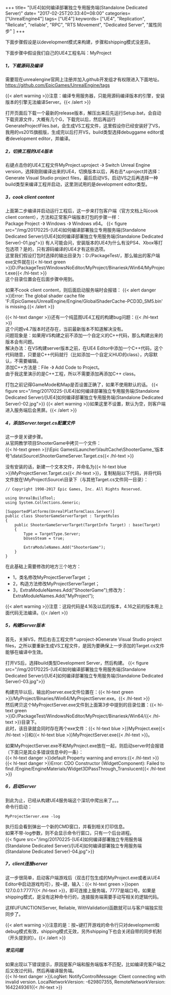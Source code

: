 +++
title= "[UE4]如何编译部署独立专用服务端(Standalone Dedicated Server)"
date= "2017-02-25T20:33:40+08:00"
categories= ["UnrealEngine4"]
tags= ["UE4"]
keywords= ["UE4", "Replication", "Relicate", "reliable", "RPC", "RTS Movement", "Dedicated Server", "属性同步" ]
+++

下面步骤假设是以development模式来构建，步骤和shipping模式没差异。
 
下面步骤中假设我们自己的UE4工程名叫：MyProject
##### 1，下载源码及编译
需要现在unrealengine官网上注册并加入github开发组才有权限进入下面地址。  
https://github.com/EpicGames/UnrealEngine/tags  

{{< alert warning >}}注意：编译专用服务器，只能用源码编译版本的引擎，安装版本的引擎无法编译Server。{{< /alert >}}


打开页面后下载一个最新的release版本，解压出来后先运行Setup.bat，会自动下载资源文件，大概有几个G，下载完以后，然后再运行GenerateProjectFiles.bat，会生成VS工程文件，这里假设你已经安装好了VS，我用的vs2015旗舰版，生成完以后打开VS，build类型选择debuggame editor或者development editor，并编译。
 
##### 2，切换工程的UE4版本
右键点击你的UE4工程文件MyProject.uproject -》 Switch Unreal Engine version，选择刚刚编译出来的UE4，切换版本以后，再右击*.uproject并选择：Generate Visual Studio project files，最后启动VS，启动VS之后再选择一种build类型来编译工程并启动，这里测试用的是development editor类型。
 
##### 3，cook client content
上面第二步编译并启动运行工程后，这一步来打包客户端（官方文档上叫cook client content），方法和正常客户端版本打包的步骤一样：  
Package Project -》 Windows -》 Windows x64。
{{< figure src="/img/20170225-[UE4]如何编译部署独立专用服务端(Standalone Dedicated Server)/[UE4]如何编译部署独立专用服务端(Standalone Dedicated Server)-01.jpg">}}
有人可能会问，安装版本的UE4为什么有没PS4、Xbox等打包选项？是的，只有源码编译的UE4才有这些选项。  
这里我们假设打包时选择的输出目录为：D:/PackageTest/，那么输出的客户端exe文件就在{{< hl-text green >}}D:/PackageTest/WindowsNoEditor/MyProject/Binariesk/Win64/MyProject.exe{{< /hl-text >}}  
这个目录位置会在后面步骤中用到。

如果不cook client content，则后面启动服务端时会报错：
{{< alert danger >}}Error: The global shader cache file 'F:/EpicGames/UnrealEngine/Engine/GlobalShaderCache-PCD3D_SM5.bin' is missing.{{< /alert >}}

{{< hl-text danger >}}还有一个纯蓝图UE4工程的构建bug问题：{{< /hl-text >}}  
这个问题v4.7版本时还存在，当前最新版本不知道解决没有。  
问题现象是：如果用VS构建之前不添加一个自定义的C++代码，那么构建出来的版本会有问题。  
解决办法：在VS构建server版本之前，在UE4 Editor中添加一个C++代码，这个代码随意，只要是C++代码就行（比如添加一个自定义HUD的class），内容默认，不需要编辑。  
添加C++方法是：File -》 Add Code to Project。  
由于我这里演示的是C++工程，所以不需要添加再添加C++ class。  
 
打包之前记得GameMode和Map是否设置正确了，如果不使用默认的话。
{{< figure src="/img/20170225-[UE4]如何编译部署独立专用服务端(Standalone Dedicated Server)/[UE4]如何编译部署独立专用服务端(Standalone Dedicated Server)-02.jpg">}}
{{< alert warning >}}如果这里不设置，默认为空，则客户端进入服务端后会黑屏。{{< /alert >}}

##### 4，添加Server.target.cs配置文件
这一步是关键步骤。  
从官网教学项目ShooterGame中拷贝一个文件：  
{{< hl-text green >}}\Epic Games\Launcher\VaultCache\ShooterGame_‘版本号’\data\Source\ShooterGameServer.Target.cs{{< /hl-text >}}

没有安装的话，新建一个文本文件，并命名为{{< hl-text blue >}}MyProjectServer.Target.cs{{< /hl-text >}}，复制粘贴以下代码，并将代码文件放在\MyProject\Source\目录下（与其他Target.cs文件同一目录）：

    // Copyright 1998-2017 Epic Games, Inc. All Rights Reserved.

    using UnrealBuildTool;
    using System.Collections.Generic;

    [SupportedPlatforms(UnrealPlatformClass.Server)]
    public class ShooterGameServerTarget : TargetRules
    {
        public ShooterGameServerTarget(TargetInfo Target) : base(Target)
        {
            Type = TargetType.Server;
            bUsesSteam = true;

            ExtraModuleNames.Add("ShooterGame");
        }
    }

在此基础上需要修改的地方三个地方：

+ 1，类名修改MyProjectServerTarget ；
+ 2，构造方法修改MyProjectServerTarget；
+ 3，ExtraModuleNames.Add("ShooterGame");修改为：ExtraModuleNames.Add("MyProject");

{{< alert warning >}}注意：这段代码是4.16及以后的版本，4.16之前的版本用上面代码无法编译。{{< /alert >}}

##### 5，构建Server版本
首先，关掉VS，然后右击工程文件*.uproject-》Generate Visual Studio project files，之所以要重新生成VS工程文件，是因为要确保上一步添加的Target.cs文件能够在编译中生效。

打开VS后，选择build类型Development Server，然后构建。
{{< figure src="/img/20170225-[UE4]如何编译部署独立专用服务端(Standalone Dedicated Server)/[UE4]如何编译部署独立专用服务端(Standalone Dedicated Server)-03.jpg">}}

构建完毕以后，输出的server.exe文件位置在：{{< hl-text green >}}/MyProject/Binaries/Win64/MyProjectServer.exe。{{< /hl-text >}}  
然后拷贝这个MyProjectServer.exe文件到上面第3步中提到的目录位置：{{< hl-text green >}}D:/PackageTest/WindowsNoEditor/MyProject/Binariesk/Win64/{{< /hl-text >}}目录下。  
此时，该目录就会同时存在两个exe文件：{{< hl-text blue >}}MyProject.exe{{< /hl-text >}}和{{< hl-text blue >}}MyProjectServer.exe{{< /hl-text >}}。
 
如果MyProjectServer.exe不和MyProject.exe放在一起，则启动server时会报错（下面只是其众多错误信息中的一条）：  
{{< hl-text danger >}}default Property warning and errors:{{< /hl-text >}}  
{{< hl-text danger >}}Error: CDO Constructor (WidgetComponent): Failed to find /Engine/EngineMaterials/Widget3DPassThrough_Translucent{{< /hl-text >}}  

##### 6，启动Server
到此为止，已经从构建UE4服务端这个深坑中爬出来了。。。  
命令行启动：

    MyProjectServer.exe -log

执行后会看到弹出一个新的CMD窗口，并看到相关打印信息。  
如果不带-log参数，则不会显示命令行窗口，只有一个后台进程。  
{{< figure src="/img/20170225-[UE4]如何编译部署独立专用服务端(Standalone Dedicated Server)/[UE4]如何编译部署独立专用服务端(Standalone Dedicated Server)-04.jpg">}}

##### 7，client连接server
这一步很简单，启动客户端游戏后（双击打包生成的MyProject.exe或者从UE4 Editor中启动游戏均可），按~键，输入：{{< hl-text green >}}open   127.0.0.1:7777{{< /hl-text >}}，即可连接上服务端，7777是端口号。如果是shipping模式，是没有这种命令行的，连接服务端需要手动写相关的逻辑代码。

这样UFUNCTION(Server, Reliable, WithValidation)函数就可以与客户端独实现同步了。

{{< alert warning >}}注意的是：按~键打开游戏的命令行只对development和debug模式有效，shipping模式无效，另外shipping下也会关闭自带的同步机制（开头提到的）。{{< /alert >}}

##### 常见问题
如果出现以下错误提示，原因是客户端和服务端版本不匹配，比如编译完客户端之后又改过代码，然后再编译服务端。  
{{< hl-text danger >}}LogNet: NotifyControlMessage: Client connecting with invalid version. LocalNetworkVersion: -629807355, RemoteNetworkVersion: 1642249361{{< /hl-text >}}


